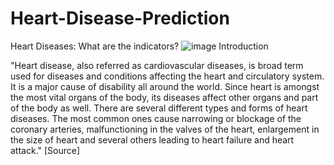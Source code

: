 # Heart-Disease-Prediction
Heart Diseases: What are the indicators?
![image](https://github.com/user-attachments/assets/6d21f286-66ae-4714-9aaa-84e41a3e471c)
 Introduction 
 
"Heart disease, also referred as cardiovascular diseases, is broad term used for diseases and conditions affecting the heart and circulatory system. It is a major cause of disability all around the world. Since heart is amongst the most vital organs of the body, its diseases affect other organs and part of the body as well. There are several different types and forms of heart diseases. The most common ones cause narrowing or blockage of the coronary arteries, malfunctioning in the valves of the heart, enlargement in the size of heart and several others leading to heart failure and heart attack." [Source]
